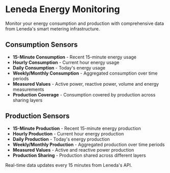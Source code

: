 # Leneda Energy Monitoring

Monitor your energy consumption and production with comprehensive data from Leneda's smart metering infrastructure.

## Consumption Sensors
- **15-Minute Consumption** - Recent 15-minute energy usage
- **Hourly Consumption** - Current hour energy usage  
- **Daily Consumption** - Today's energy usage
- **Weekly/Monthly Consumption** - Aggregated consumption over time periods
- **Measured Values** - Active power, reactive power, volume and energy measurements
- **Production Coverage** - Consumption covered by production across sharing layers

## Production Sensors  
- **15-Minute Production** - Recent 15-minute energy production
- **Hourly Production** - Current hour energy production
- **Daily Production** - Today's energy production  
- **Weekly/Monthly Production** - Aggregated production over time periods
- **Measured Values** - Active and reactive power production
- **Production Sharing** - Production shared across different layers

Real-time data updates every 15 minutes from Leneda's API.